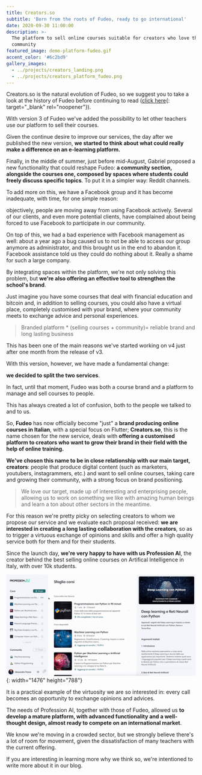 ```yaml
---
title: Creators.so
subtitle: 'Born from the roots of Fudeo, ready to go international'
date: 2020-09-30 11:00:00
description: >-
  The platform to sell online courses suitable for creators who love their
  community
featured_image: demo-platform-fudeo.gif
accent_color: '#6c2bd9'
gallery_images:
  - ../projects/creators_landing.png
  - ../projects/creators_platform_fudeo.png
---
```


Creators.so is the natural evolution of Fudeo, so we suggest you to take a look at the history of Fudeo before continuing to read ([click here](/project/fudeo){: target="_blank" rel="noopener"}).

With version 3 of Fudeo we've added the possibility to let other teachers use our platform to sell their courses.

Given the continue desire to improve our services, the day after we published the new version, **we started to think about what could really make a difference on an e-learning platform.**

Finally, in the middle of summer, just before mid-August, Gabriel proposed a new functionality that could reshape Fudeo: **a community section, alongside the courses one, composed by spaces where students could freely discuss specific topics**. To put it in a simpler way: Reddit channels.

To add more on this, we have a Facebook group and it has become inadequate, with time, for one simple reason:

objectively, people are moving away from using Facebook actively. Several of our clients, and even more potential clients, have complained about being forced to use Facebook to participate in our community.

On top of this, we had a bad experience with Facebook management as well: about a year ago a bug caused us to not be able to access our group anymore as administrator, and this brought us in the end to abandon it. Facebook assistance told us they could do nothing about it. Really a shame for such a large company.

By integrating spaces within the platform, we're not only solving this problem, but **we're also offering an effective tool to strengthen the school's brand**.

Just imagine you have some courses that deal with financial education and bitcoin and, in addition to selling courses, you could also have a virtual place, completely customised with your brand, where your community meets to exchange advice and personal experiences.

> Branded platform \* (selling courses + community)= reliable brand and long lasting business

This has been one of the main reasons we've started working on v4 just after one month from the release of v3.

With this version, however, we have made a fundamental change:

**we decided to split the two services**.

In fact, until that moment, Fudeo was both a course brand and a platform to manage and sell courses to people.

This has always created a lot of confusion, both to the people we talked to and to us.

So, **Fudeo** has now officially become "just" a **brand producing online courses in Italian**, with a special focus on Flutter; **Creators.so**, this is the name chosen for the new service, deals with **offering a customised platform to creators who want to grow their brand in their field with the help of online training.**

**We've chosen this name to be in close relationship with our main target, creators**\: people that produce digital content (such as marketers, youtubers, instagrammers, etc.) and want to sell online courses, taking care and growing their community, with a strong focus on brand positioning.

> We love our target, made up of interesting and enterprising people, allowing us to work on something we like with amazing human beings and learn a ton about other sectors in the meantime.

For this reason we're pretty picky on selecting creators to whom we propose our service and we evaluate each proposal received: **we are interested in creating a long lasting collaboration with the creators**, so as to trigger a virtuous exchange of opinions and skills and offer a high quality service both for them and for their students.

Since the launch day, **we're very happy to have with us Profession AI**, the creator behind the best selling online courses on Artifical Intelligence in Italy, with over 10k students.

![](/images/demo-platform-profession-ai.gif){: width="1476" height="788"}

It is a practical example of the virtuosity we are so interested in: every call becomes an opportunity to exchange opinions and advices.

The needs of Profession AI, together with those of Fudeo, allowed us **to develop a mature platform, with advanced functionality and a well-thought design, almost ready to compete on an international market**.

We know we're moving in a crowded sector, but we strongly believe there's a lot of room for movement, given the dissatisfaction of many teachers with the current offering.

If you are interesting in learning more why we think so, we're intentioned to write more about it in our blog.